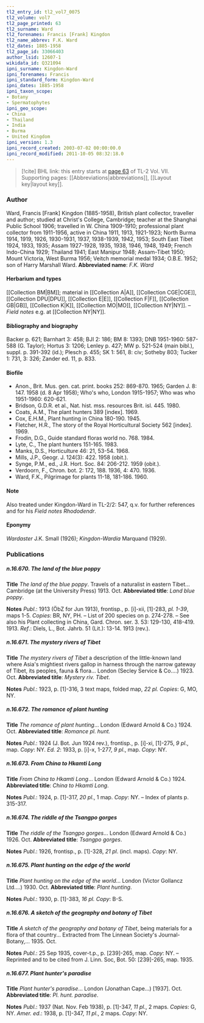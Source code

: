 ```yaml
---
tl2_entry_id: tl2_vol7_0075
tl2_volume: vol7
tl2_page_printed: 63
tl2_surname: Ward
tl2_forenames: Francis [Frank] Kingdon
tl2_name_abbrev: F.K. Ward
tl2_dates: 1885-1958
tl2_page_id: 33066403
author_lsid: 12607-1
wikidata_id: Q321094
ipni_surname: Kingdon-Ward
ipni_forenames: Francis
ipni_standard_form: Kingdon-Ward
ipni_dates: 1885-1958
ipni_taxon_scope: 
- Botany
- Spermatophytes
ipni_geo_scope: 
- China
- Thailand
- India
- Burma
- United Kingdom
ipni_version: 1.3
ipni_record_created: 2003-07-02 00:00:00.0
ipni_record_modified: 2011-10-05 08:32:18.0
---
```



> [!cite] BHL link: this entry starts at [page 63](https://www.biodiversitylibrary.org/page/33066403) of TL-2 Vol. VII.
> Supporting pages: [[Abbreviations|abbreviations]], [[Layout key|layout key]].

### Author

Ward, Francis \[Frank\] Kingdon (1885-1958), British plant collector, traveller and author; studied at Christ's College, Cambridge; teacher at the Shanghai Public School 1906; travelled in W. China 1909-1910; professional plant collector from 1911-1956, active in China 1911, 1913, 1921-1923; North Burma 1914, 1919, 1926, 1930-1931, 1937, 1938-1939, 1942, 1953; South East Tibet 1924, 1933, 1935; Assam 1927-1928, 1935, 1938, 1946, 1948, 1949; French Indo-China 1929; Thailand 1941; East Manipur 1948; Assam-Tibet 1950; Mount Victoria, West Burma 1956; Veitch memorial medal 1934; O.B.E. 1952; son of Harry Marshall Ward. 
**Abbreviated name**: *F.K. Ward*

#### Herbarium and types

[[Collection BM|BM]]; material in [[Collection A|A]], [[Collection CGE|CGE]], [[Collection DPU|DPU]], [[Collection E|E]], [[Collection F|F]], [[Collection GB|GB]], [[Collection K|K]], [[Collection MO|MO]], [[Collection NY|NY]]. – *Field notes* e.g. at [[Collection NY|NY]].

#### Bibliography and biography

Backer p. 621; Barnhart 3: 458; BJI 2: 186; BM 8: 1393; DNB 1951-1960: 587-588 (G. Taylor); Hortus 3: 1206; Lenley p. 427; MW p. 521-524 (main bibl.), suppl. p. 391-392 (id.); Plesch p. 455; SK 1: 561, 8: civ; Sotheby 803; Tucker 1: 731, 3: 326; Zander ed. 11, p. 833.

#### Biofile

- Anon., Brit. Mus. gen. cat. print. books 252: 869-870. 1965; Garden J. 8: 147. 1958 (d. 8 Apr 1958); Who's who, London 1915-1957; Who was who 1951-1960: 620-621.
- Bridson, G.D.R. et al., Nat. hist. mss. resources Brit. isl. 445. 1980.
- Coats, A.M., The plant hunters 389 \[index\]. 1969.
- Cox, E.H.M., Plant hunting in China 180-190. 1945.
- Fletcher, H.R., The story of the Royal Horticultural Society 562 \[index\]. 1969.
- Frodin, D.G., Guide standard floras world no. 768. 1984.
- Lyte, C., The plant hunters 151-165. 1983.
- Manks, D.S., Horticulture 46: 21, 53-54. 1968.
- Mills, J.P., Geogr. J. 124(3): 422. 1958 (obit.).
- Synge, P.M., ed., J.R. Hort. Soc. 84: 206-212. 1959 (obit.).
- Verdoorn, F., Chron. bot. 2: 172, 188. 1936, 4: 470. 1936.
- Ward, F.K., Pilgrimage for plants 11-18, 181-186. 1960.

#### Note

Also treated under Kingdon-Ward in TL-2/2: 547, q.v. for further references and for his *Field notes Rhododendr*.

#### Eponymy

*Wardaster* J.K. Small (1926); *Kingdon-Wardia* Marquand (1929).

### Publications

##### n.16.670. The land of the blue poppy

**Title**
*The land of the blue poppy*. Travels of a naturalist in eastern Tibet... Cambridge (at the University Press) 1913. Oct.
**Abbreviated title**: *Land blue poppy*.

**Notes**
*Publ*.: 1913 (ÖbZ for Jun 1913), frontisp., p. \[i\]-xii, \[1\]-283, *pl. 1-39*, maps 1-5. *Copies*: BR, NY, PH. – List of 200 species on p. 274-278. – See also his Plant collecting in China, Gard. Chron. ser. 3. 53: 129-130, 418-419. 1913.
*Ref*.: Diels, L., Bot. Jahrb. 51 (Lit.): 13-14. 1913 (rev.).

##### n.16.671. The mystery rivers of Tibet

**Title**
*The mystery rivers of Tibet* a description of the little-known land where Asia's mightiest rivers gallop in harness through the narrow gateway of Tibet, its peoples, fauna & flora... London (Secley Service & Co....) 1923. Oct.
**Abbreviated title**: *Mystery riv. Tibet*.

**Notes**
*Publ*.: 1923, p. \[1\]-316, 3 text maps, folded map, *22 pl. Copies*: G, MO, NY.

##### n.16.672. The romance of plant hunting

**Title**
*The romance of plant hunting*... London (Edward Arnold & Co.) 1924. Oct.
**Abbreviated title**: *Romance pl. hunt.*

**Notes**
*Publ*.: 1924 (J. Bot. Jun 1924 rev.), frontisp., p. \[i\]-xi, \[1\]-275, *9 pl*., map. *Copy*: NY.
*Ed. 2*: 1933, p. \[i\]-x, 1-277, *9 pl*., map. *Copy*: NY.

##### n.16.673. From China to Hkamti Long

**Title**
*From China to Hkamti Long*... London (Edward Arnold & Co.) 1924.
**Abbreviated title**: *China to Hkamti Long*.

**Notes**
*Publ*.: 1924, p. \[1\]-317, *20 pl*., 1 map. *Copy*: NY. – Index of plants p. 315-317.

##### n.16.674. The riddle of the Tsangpo gorges

**Title**
*The riddle of the Tsangpo gorges*... London (Edward Arnold & Co.) 1926. Oct.
**Abbreviated title**: *Tsangpo gorges*.

**Notes**
*Publ*.: 1926, frontisp., p. \[1\]-328, *21 pl*. (incl. maps). *Copy*: NY.

##### n.16.675. Plant hunting on the edge of the world

**Title**
*Plant hunting on the edge of the world*... London (Victor Gollancz Ltd....) 1930. Oct.
**Abbreviated title**: *Plant hunting*.

**Notes**
*Publ*.: 1930, p. \[1\]-383, *16 pl. Copy*: B-S.

##### n.16.676. A sketch of the geography and botany of Tibet

**Title**
*A sketch of the geography and botany of Tibet*, being materials for a flora of that country... Extracted from The Linnean Society's Journal-Botany,... 1935. Oct.

**Notes**
*Publ*.: 25 Sep 1935, cover-t.p., p. \[239\]-265, map. *Copy*: NY. – Reprinted and to be cited from J. Linn. Soc, Bot. 50: \[239\]-265, map. 1935.

##### n.16.677. Plant hunter's paradise

**Title**
*Plant hunter's paradise*... London (Jonathan Cape...) \[1937\]. Oct.
**Abbreviated title**: *Pl. hunt. paradise*.

**Notes**
*Publ*.: 1937 (Nat. Nov. Feb 1938), p. \[1\]-347, *11 pl*., 2 maps. *Copies*: G, NY.
*Amer. ed*.: 1938, p. \[1\]-347, *11 pl*., 2 maps. *Copy*: NY.

